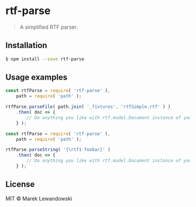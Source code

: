 # rtf-parse

> A simplified RTF parser.

## Installation

```sh
$ npm install --save rtf-parse
```

## Usage examples

```javascript
const rtfParse = require( 'rtf-parse' ),
	path = require( 'path' );

rtfParse.parseFile( path.join( '_fixtures', 'rtfSimple.rtf' ) )
	.then( doc => {
		// Do anything you like with rtf.model.Document instance of your document.
	} );
```

```javascript
const rtfParse = require( 'rtf-parse' ),
	path = require( 'path' );

rtfParse.parseString( '{\rtf1 foobar}' )
	.then( doc => {
		// Do anything you like with rtf.model.Document instance of your document.
	} );
```

## License

MIT © Marek Lewandowski
